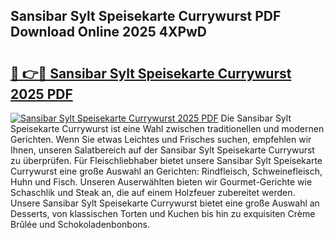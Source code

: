 ## Sansibar Sylt Speisekarte Currywurst PDF Download Online 2025 4XPwD

# <h2><a href="http://gc5s5v6.nevu.top/?p=Sansibar+Sylt+Speisekarte+Currywurst">🔗 👉🔴 Sansibar Sylt Speisekarte Currywurst 2025 PDF</a></h2>

[![Sansibar Sylt Speisekarte Currywurst 2025 PDF](https://i.imgur.com/dBaPXMq.png)](http://gc5s5v6.nevu.top/?p=Sansibar+Sylt+Speisekarte+Currywurst)
Die Sansibar Sylt Speisekarte Currywurst ist eine Wahl zwischen traditionellen und modernen Gerichten. Wenn Sie etwas Leichtes und Frisches suchen, empfehlen wir Ihnen, unseren Salatbereich auf der Sansibar Sylt Speisekarte Currywurst zu überprüfen. Für Fleischliebhaber bietet unsere Sansibar Sylt Speisekarte Currywurst eine große Auswahl an Gerichten: Rindfleisch, Schweinefleisch, Huhn und Fisch. Unseren Auserwählten bieten wir Gourmet-Gerichte wie Schaschlik und Steak an, die auf einem Holzfeuer zubereitet werden. Unsere Sansibar Sylt Speisekarte Currywurst bietet eine große Auswahl an Desserts, von klassischen Torten und Kuchen bis hin zu exquisiten Crème Brûlée und Schokoladenbonbons.

